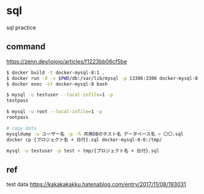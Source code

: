 # sql

sql practice

## command

https://zenn.dev/jojojo/articles/f1223bb06cf5be

```sh
$ docker build -t docker-mysql-8:1 .
$ docker run -d -v $PWD/db:/var/lib/mysql -p 13306:3306 docker-mysql-8:1
$ docker exec -it docker-mysql-8 bash

$ mysql -u testuser --local-infile=1 -p
testpass

$ mysql -u root --local-infile=1 -p
rootpass

# copy data
mysqldump -u ユーザー名 -p -h 共用DBのホスト名 データベース名 > 〇〇.sql
docker cp {プロジェクト名 + 日付}.sql docker-mysql-8-0:/tmp/

mysql -u testuser -p test < tmp/{プロジェクト名 + 日付}.sql
```

## ref

test data
https://kakakakakku.hatenablog.com/entry/2017/11/08/193031
